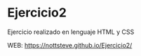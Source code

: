 # Ejercicio2

Ejercicio realizado en lenguaje HTML y CSS

WEB: https://nottsteve.github.io/Ejercicio2/
